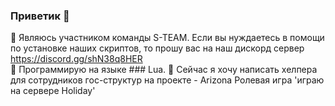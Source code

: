 ### Приветик 👋
💬 Являюсь участником команды S-TEAM. Если вы нуждаетесь в помощи по установке наших скриптов, то прошу вас на наш дискорд сервер 
      https://discord.gg/shN38q8HER                                 
🤔 Программирую на языке ### Lua.
🔭 Сейчас я хочу написать хелпера для сотрудников гос-структур на проекте - Arizona Ролевая игра 'играю на сервере Holiday'


<!--
**Anarchowitz/Anarchowitz** is a ✨ _special_ ✨ repository because its `README.md` (this file) appears on your GitHub profile.

Here are some ideas to get you started:

- 🔭 I’m currently working on ...
- 🌱 I’m currently learning ...
- 👯 I’m looking to collaborate on ...
- 🤔 I’m looking for help with ...
- 💬 Ask me about ...
- 📫 How to reach me: ...
- 😄 Pronouns: ...
- ⚡ Fun fact: ...
-->
